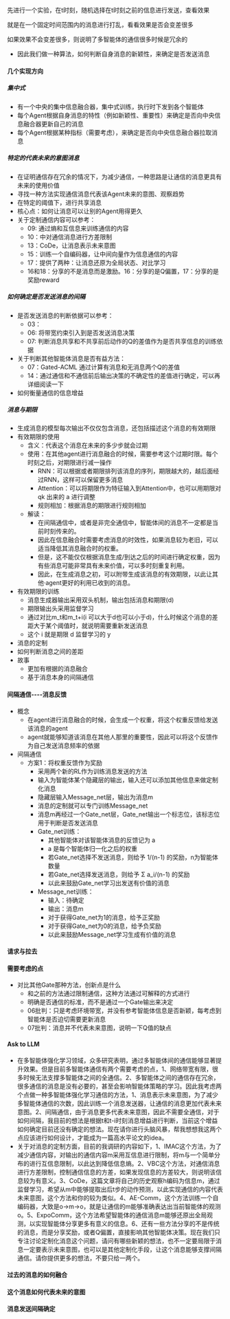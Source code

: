 先进行一个实验，在t时刻，随机选择在t时刻之前的信息进行发送，查看效果

就是在一个固定时间范围内的消息进行打乱，看看效果是否会变差很多

如果效果不会变差很多，则说明了多智能体的通信很多时候是冗余的

- 因此我们做一种算法，如何判断自身消息的新颖性，来确定是否发送消息

#### 几个实现方向
##### 集中式
- 有一个中央的集中信息融合器，集中式训练，执行时下发到各个智能体
- 每个Agent根据自身消息的特性（例如新颖性、重要性）来确定是否向中央信息融合器更新自己的消息
- 每个Agent根据某种指标（需要考虑），来确定是否向中央信息融合器拉取消息

##### 特定的代表未来的意图消息
- 在证明通信存在冗余的情况下，为减少通信，一种思路是让通信的消息更具有未来的使用价值
- 寻找一种方法实现通信消息代表该Agent未来的意图、观察趋势
- 在特定的阈值下，进行共享消息
- 核心点：如何让消息可以让别的Agent用得更久
- 关于定制通信内容可以参考： 
  - 09: 通过熵和互信息来训练通信的内容
  - 10：中对通信消息进行方差限制
  - 13：CoDe，让消息表示未来意图
  - 15：训练一个自编码器，让中间向量作为信息通信的内容
  - 17：提供了两种：让消息还原为全局状态、对比学习
  - 16和18：分享的不是消息而是激励。16：分享的是Q偏置，17：分享的是奖励reward


##### 如何确定是否发送消息的间隔
- 是否发送消息的判断依据可以参考：
  - 03：
  - 06: 将带宽约束引入到是否发送消息决策
  - 07: 判断消息共享和不共享前后动作的Q的差值作为是否共享信息的训练依据
- 关于判断其他智能体消息是否有益方法：
  - 07：Gated-ACML 通过计算有消息和无消息两个Q的差值
  - 14：通过通信和不通信前后输出决策的不确定性的差值进行确定，可以再详细阅读一下
- 如何衡量通信的信息增益

##### 消息与期限
- 生成消息的模型每次输出不仅仅包含消息，还包括描述这个消息的有效期限
- 有效期限的使用
  - 含义：代表这个消息在未来的多少步就会过期
  - 使用：在其他agent进行消息融合的时候，需要参考这个过期时限。每个时刻之后，对期限进行减一操作
    - RNN：可以根据或者期限排列该消息的序列，期限越大的，越后面经过RNN，这样可以保留更多消息
    - Attention：可以将期限作为特征输入到Attention中，也可以用期限对 qk 出来的 a 进行调整
    - 规则相加：根据消息的期限进行规则相加
  - 解读：
    - 在间隔通信中，或者是非完全通信中，智能体间的消息不一定都是当前时刻传来的。
    - 因此在信息融合时需要考虑消息的时效性，如果消息较为老旧，可以适当降低其消息融合时的权重。
    - 但是，这不能仅仅根据消息生成/到达之后的时间进行确定权重，因为有些消息可能非常具有未来价值，可以多时刻重复利用。
    - 因此，在生成消息之初，可以附带生成该消息的有效期限，以此让其他·agent更好的利用已收到的消息。
- 有效期限的训练
  - 消息生成器输出采用双头机制，输出包括消息和期限(d)
  - 期限输出头采用监督学习
  - 通过对比m_t和m_t+i(i 可以大于d也可以小于d)，什么时候这个消息的差距大于某个阈值时，就说明需要重新发送消息
  - 这个 i 就是期限 d 监督学习的 y
- 消息的定制
- 如何判断消息之间的差距
- 故事
  - 更加有根据的消息融合
  - 基于消息本身的间隔通信


#### 间隔通信----消息反馈
- 概念
  - 在agent进行消息融合的时候，会生成一个权重，将这个权重反馈给发送该消息的agent
  - agent就能够知道该消息在其他人那里的重要性，因此可以将这个反馈作为自己发送消息频率的依据
- 间隔通信
  - 方案1：将权重反馈作为奖励
    - 采用两个新的RL作为训练消息发送的方法
    - 输入为智能体某个隐藏层的输出，输入还可以添加其他信息来做定制化消息
    - 隐藏层输入Message_net层，输出为消息m
    - 消息的定制就可以专门训练Message_net
    - 消息m再经过一个Gate_net层，Gate_net输出一个标志位，该标志位用于判断是否发送消息
    - Gate_net训练：
      - 其他智能体对该智能体消息的反馈记为 a
      - a 是每个智能体归一化之后的权重
      - 若Gate_net选择不发送消息，则给予 1/(n-1) 的奖励，n为智能体数量
      - 若Gate_net选择发送消息，则给予 Σ a_i/(n-1) 的奖励
      - 以此来鼓励Gate_net学习出发送有价值的消息
    - Message_net训练：
       - 输入：待确定
       - 输出：消息m
       - 对于获得Gate_net为1的消息，给予正奖励
       - 对于获得Gate_net为0的消息，给予负奖励
       - 以此来鼓励Message_net学习生成有价值的消息


#### 请求与拉去


#### 需要考虑的点
- 对比其他Gate那种方法，创新点是什么
  - 和之前的方法通过限制通信，这种方法通过可解释的方式进行
  - 明确是否通信的标准，而不是通过一个Gate输出来决定
  - 06批判：只是考虑环境带宽，并没有参考智能体信息是否新颖，每考虑到智能体是否迫切需要更新消息
  - 07批判：消息并不代表未来意图，说明一下Q值的缺点
  


#### Ask to LLM
- 在多智能体强化学习领域，众多研究表明，通过多智能体间的通信能够显著提升效果。但是目前多智能体通信有两个需要考虑的点，1、网络带宽有限，很多时候无法支撑多智能体之间的全通信。2、多智能体之间的通信存在冗余，很多通信的消息是没有必要的，甚至会影响智能体策略的学习。因此我考虑两个点做一种多智能体强化学习通信的方法，1、消息表示未来意图，为了减少多智能体通信的次数，因此训练一个消息发送器，让通信的消息更加代表未来意图。2、间隔通信，由于消息更多代表未来意图，因此不需要全通信，对于如何间隔，我目前的想法是根据t和t-i时刻消息增益进行判断，当前这个增益如何确定目前还没有确定的想法。现在请你进行头脑风暴，帮我想想我这两个点应该进行如何设计，才能成为一篇高水平论文的idea。
- 关于对消息的定制方面，目前的我调研的内容如下，1、IMAC这个方法，为了减少通信内容，对输出的通信内容m采用互信息进行限制，将m与一个简单分布的进行互信息限制，以此达到降低信息熵。2、VBC这个方法，对通信消息进行方差限制，控制通信信息的方差，如果发现信息的方差较大，则说明该信息较为有意义。3、CoDe，这篇文章将自己的历史观察h编码为信息m，通过监督学习，希望从m中能够提取出后t步的动作预测，以此实现通信的内容代表未来意图，这个方法和你的较为类似。4、AE-Comm，这个方法训练一个自编码器，大致是o->m->o，就是让通信的m能够准确表达出当前智能体的观测o。5、ExpoComm，这个方法希望智能体的通信消息m能够还原出全局观测，以实现智能体分享更多有意义的信息。6、还有一些方法分享的不是传统的消息，而是分享奖励，或者Q偏置，直接影响其他智能体决策。现在我们只专注讨论定制化消息这个问题，请问有哪些新颖的想法，也不一定要局限于消息一定要表示未来意图，也可以是其他定制化手段，让这个消息能够支撑间隔通信。请你提供更多的想法，不要只给一两个。



#### 过去的消息的如何融合

#### 这个消息如何代表未来的意图

#### 消息发送间隔确定